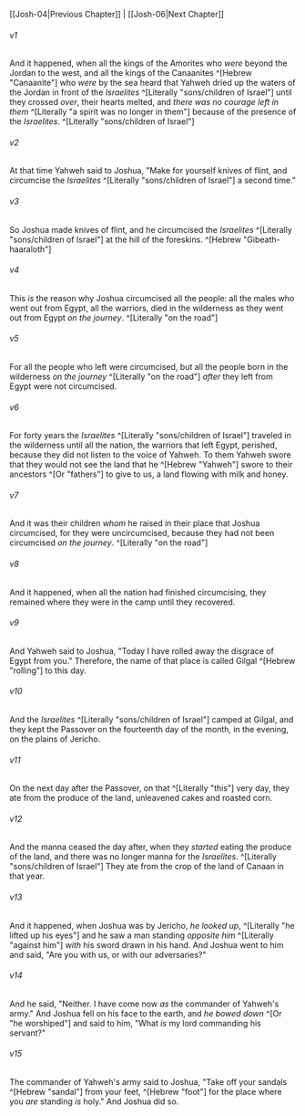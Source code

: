 ﻿---
aliases:
  - Joshua 5
---

[[Josh-04|Previous Chapter]] | [[Josh-06|Next Chapter]]

###### v1
And it happened, when all the kings of the Amorites who _were_ beyond the Jordan to the west, and all the kings of the Canaanites ^[Hebrew "Canaanite"] who _were_ by the sea heard that Yahweh dried up the waters of the Jordan in front of the _Israelites_ ^[Literally "sons/children of Israel"] until they crossed _over_, their hearts melted, and _there was no courage left in them_ ^[Literally "a spirit was no longer in them"] because of the presence of the _Israelites_.  ^[Literally "sons/children of Israel"]

###### v2
At that time Yahweh said to Joshua, "Make for yourself knives of flint, and circumcise the _Israelites_ ^[Literally "sons/children of Israel"] a second time."

###### v3
So Joshua made knives of flint, and he circumcised the _Israelites_ ^[Literally "sons/children of Israel"] at the hill of the foreskins. ^[Hebrew "Gibeath-haaraloth"]

###### v4
This _is_ the reason why Joshua circumcised all the people: all the males who went out from Egypt, all the warriors, died in the wilderness as they went out from Egypt _on the journey_. ^[Literally "on the road"]

###### v5
For all the people who left were circumcised, but all the people born in the wilderness _on the journey_ ^[Literally "on the road"] _after_ they left from Egypt were not circumcised.

###### v6
For forty years the _Israelites_ ^[Literally "sons/children of Israel"] traveled in the wilderness until all the nation, the warriors that left Egypt, perished, because they did not listen to the voice of Yahweh. To them Yahweh swore that they would not see the land that he ^[Hebrew "Yahweh"] swore to their ancestors ^[Or "fathers"] to give to us, a land flowing with milk and honey.

###### v7
And it was their children _whom_ he raised in their place that Joshua circumcised, for they were uncircumcised, because they had not been circumcised _on the journey_. ^[Literally "on the road"]

###### v8
And it happened, when all the nation had finished circumcising, they remained where they were in the camp until they recovered.

###### v9
And Yahweh said to Joshua, "Today I have rolled away the disgrace of Egypt from you." Therefore, the name of that place is called Gilgal ^[Hebrew "rolling"] to this day.

###### v10
And the _Israelites_ ^[Literally "sons/children of Israel"] camped at Gilgal, and they kept the Passover on the fourteenth day of the month, in the evening, on the plains of Jericho.

###### v11
On the next day after the Passover, on that ^[Literally "this"] very day, they ate from the produce of the land, unleavened cakes and roasted corn.

###### v12
And the manna ceased the day after, when they _started_ eating the produce of the land, and there was no longer manna for the _Israelites_. ^[Literally "sons/children of Israel"] They ate from the crop of the land of Canaan in that year.

###### v13
And it happened, when Joshua was by Jericho, _he looked up_, ^[Literally "he lifted up his eyes"] and he saw a man standing _opposite him_ ^[Literally "against him"] _with_ his sword drawn in his hand. And Joshua went to him and said, "Are you with us, or with our adversaries?"

###### v14
And he said, "Neither. I have come now _as_ the commander of Yahweh's army." And Joshua fell on his face to the earth, and _he bowed down_ ^[Or "he worshiped"] and said to him, "What _is_ my lord commanding his servant?"

###### v15
The commander of Yahweh's army said to Joshua, "Take off your sandals ^[Hebrew "sandal"] from your feet, ^[Hebrew "foot"] for the place where you _are_ standing _is_ holy." And Joshua did so.
